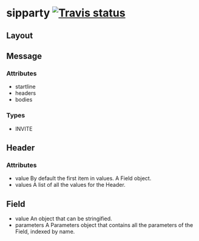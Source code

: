 # sipparty <a href="http://travis-ci.org/daphtdazz/sipparty">![Travis status](https://img.shields.io/travis/daphtdazz/sipparty.svg?branch=master)</a> #

## Layout

## Message

### Attributes

- startline
- headers
- bodies

### Types

- INVITE

## Header

### Attributes

-   value
    By default the first item in values. A Field object.
-   values
    A list of all the values for the Header.

## Field

-   value
    An object that can be stringified.
-   parameters
    A Parameters object that contains all the parameters of the Field, indexed
    by name.
